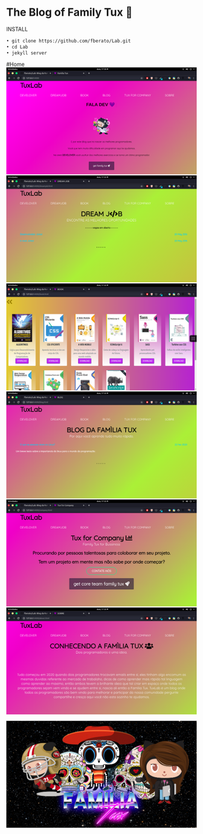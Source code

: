 #  The Blog of Family Tux 🍕
 
 INSTALL
    
    • git clone https://github.com/fberato/Lab.git
    • cd Lab
    • jekyll server





#Home
 ![](screen/cap01.png)
 ![](screen/cap02.png)
 ![](screen/cap03.png)
 ![](screen/cap04.png)
 ![](screen/cap05.png)
 ![](screen/cap06.png)


 ![](assets/img/template.jpg)
